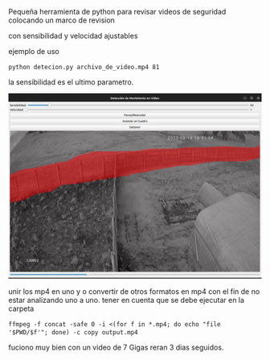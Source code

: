 Pequeña herramienta de python para revisar videos de seguridad colocando un marco de revision

con sensibilidad y velocidad ajustables

ejemplo de uso
```
python detecion.py archivo_de_video.mp4 81
```
la sensibilidad es el ultimo parametro.

![plot](./Ejemplo_01.png)

unir los mp4 en uno y o convertir de otros formatos en mp4 con el fin de no estar analizando uno a uno.
tener en cuenta que se debe ejecutar en la carpeta
```
ffmpeg -f concat -safe 0 -i <(for f in *.mp4; do echo "file '$PWD/$f'"; done) -c copy output.mp4
```

fuciono muy bien con un video de 7 Gigas reran 3 dias seguidos.



